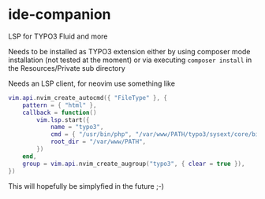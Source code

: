 # ide-companion
LSP for TYPO3 Fluid and more

Needs to be installed as TYPO3 extension either by using composer mode installation (not tested at the moment) or via executing `composer install` in the Resources/Private sub directory

Needs an LSP client, for neovim use something like
```lua
vim.api.nvim_create_autocmd({ "FileType" }, {
	pattern = { "html" },
	callback = function()
		vim.lsp.start({
			name = "typo3",
			cmd = { "/usr/bin/php", "/var/www/PATH/typo3/sysext/core/bin/typo3", "idecompanion:lsp" },
			root_dir = "/var/www/PATH",
		})
	end,
	group = vim.api.nvim_create_augroup("typo3", { clear = true }),
})
```
This will hopefully be simplyfied in the future ;-)
